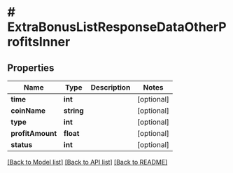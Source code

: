 # # ExtraBonusListResponseDataOtherProfitsInner

## Properties

Name | Type | Description | Notes
------------ | ------------- | ------------- | -------------
**time** | **int** |  | [optional]
**coinName** | **string** |  | [optional]
**type** | **int** |  | [optional]
**profitAmount** | **float** |  | [optional]
**status** | **int** |  | [optional]

[[Back to Model list]](../../README.md#models) [[Back to API list]](../../README.md#endpoints) [[Back to README]](../../README.md)
